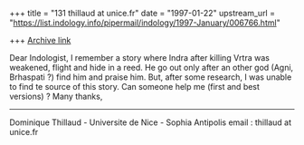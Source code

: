 +++
title = "131 thillaud at unice.fr"
date = "1997-01-22"
upstream_url = "https://list.indology.info/pipermail/indology/1997-January/006766.html"

+++
[Archive link](https://list.indology.info/pipermail/indology/1997-January/006766.html)

Dear Indologist,
        I remember a story where Indra after killing Vrtra was weakened,
flight and hide in a reed. He go out only after an other god (Agni,
Brhaspati ?) find him and praise him. But, after some research, I was
unable to find te source of this story.
        Can someone help me (first and best versions) ?
Many thanks,


--------------------------------------------------------------
Dominique Thillaud - Universite de Nice - Sophia Antipolis
email : thillaud at unice.fr







